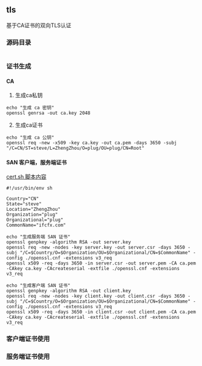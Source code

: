 ## tls

基于CA证书的双向TLS认证

### 源码目录

```

```

### 证书生成

#### CA
1. 生成ca私钥
```shell
echo "生成 ca 密钥"
openssl genrsa -out ca.key 2048
```
2. 生成ca证书
```shell
echo "生成 ca 公钥"
openssl req -new -x509 -key ca.key -out ca.pem -days 3650 -subj  "/C=CN/ST=steve/L=ZhengZhou/O=plug/OU=plug/CN=Root"
```

#### SAN 客户端，服务端证书

[cert.sh  脚本内容](../../cert.sh)
```shell
#!/usr/bin/env sh

Country="CN"
State="steve"
Location="ZhengZhou"
Organization="plug"
Organizational="plug"
CommonName="ifcfx.com"

echo "生成服务端 SAN 证书"
openssl genpkey -algorithm RSA -out server.key
openssl req -new -nodes -key server.key -out server.csr -days 3650 -subj "/C=$Country/O=$Organization/OU=$Organizational/CN=$CommonName" -config ./openssl.cnf -extensions v3_req
openssl x509 -req -days 3650 -in server.csr -out server.pem -CA ca.pem -CAkey ca.key -CAcreateserial -extfile ./openssl.cnf -extensions v3_req

echo "生成客户端 SAN 证书"
openssl genpkey -algorithm RSA -out client.key
openssl req -new -nodes -key client.key -out client.csr -days 3650 -subj "/C=$Country/O=$Organization/OU=$Organizational/CN=$CommonName" -config ./openssl.cnf -extensions v3_req
openssl x509 -req -days 3650 -in client.csr -out client.pem -CA ca.pem -CAkey ca.key -CAcreateserial -extfile ./openssl.cnf -extensions v3_req

```


### 客户端证书使用



### 服务端证书使用 